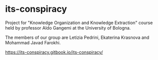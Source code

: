 # its-conspiracy

Project for "Knowledge Organization and Knowledge Extraction" course held by professor Aldo Gangemi at the University of Bologna. 

The members of our group are Letizia Pedrini, Ekaterina Krasnova and Mohammad Javad Farokhi.

https://its-conspiracy.gitbook.io/its-conspiracy/
